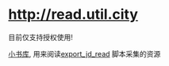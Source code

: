 # http://read.util.city

目前仅支持授权使用!

[小书库](http://read.util.city), 用来阅读[export_jd_read](https://github.com/rmlzy/export_jd_read) 脚本采集的资源





